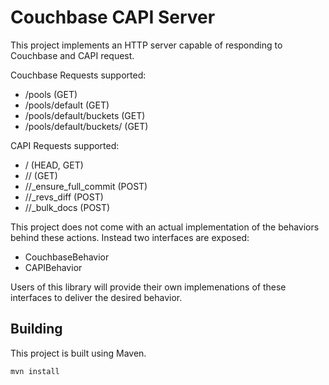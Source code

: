 # Couchbase CAPI Server

This project implements an HTTP server capable of responding to Couchbase and CAPI request.

Couchbase Requests supported:

- /pools (GET)
- /pools/default (GET)
- /pools/default/buckets (GET)
- /pools/default/buckets/<bucket> (GET)

CAPI Requests supported:

- /<database> (HEAD, GET)
- /<database>/<docid> (GET)
- /<database>/_ensure_full_commit (POST)
- /<database>/_revs_diff (POST)
- /<database>/_bulk_docs (POST)

This project does not come with an actual implementation of the behaviors behind these actions.  Instead two interfaces are exposed:

- CouchbaseBehavior
- CAPIBehavior

Users of this library will provide their own implemenations of these interfaces to deliver the desired behavior.


## Building

This project is built using Maven.

    mvn install 

